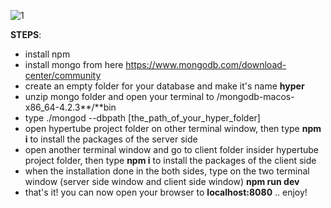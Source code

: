 ![1](pics/hypertube.gif)

**STEPS**:
- install npm
- install mongo from here https://www.mongodb.com/download-center/community
- create an empty folder for your database and make it's name **hyper**
- unzip mongo folder and open your terminal to /mongodb-macos-x86_64-4.2.3**/**bin
- type ./mongod --dbpath [the_path_of_your_hyper_folder]
- open hypertube project folder on other terminal window, then type **npm i** to install the packages of the server side
- open another terminal window and go to client folder insider hypertube project folder, then type **npm i** to install the packages of the client side
- when the installation done in the both sides, type on the two terminal window (server side window and client side window) **npm run dev**
- that's it! you can now open your browser to **localhost:8080** .. enjoy!
